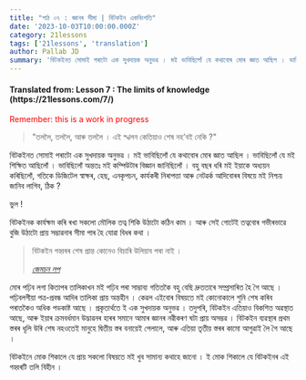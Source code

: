 ```yaml
---
title: "পাঠ ০৭ : জ্ঞানৰ সীমা | বিটকইন একবিংশতি"
date: '2023-10-03T10:00:00.000Z'
category: 21lessons
tags: ['21lessons', 'translation']
author: Pallab JD
summary: 'বিটকইনত সোমাই পৰাটো এক সুখদায়ক অনুভৱ । মই ভাবিছিলোঁ যে কথাবোৰ মোৰ জ্ঞাত আছিল । ভাবিছিলোঁ যে মই শিক্ষিত আছিলোঁ । ভাবিছিলোঁ অন্ততঃ মই কম্পিউটাৰ বিজ্ঞান জানিছিলোঁ ।...'
---
```


<div style="textAlign:center">
    <h4> Translated from: Lesson 7 : The limits of knowledge (https://21lessons.com/7/) </h4>
    <p style="color:red"> Remember: this is a work in progress </p>
</div>

> "তললৈ, তললৈ, আৰু তললৈ । এই স্খলন কেতিয়াও শেষ নহ’বই নেকি ?"

বিটকইনত সোমাই পৰাটো এক সুখদায়ক অনুভৱ ।
মই ভাবিছিলোঁ যে কথাবোৰ মোৰ জ্ঞাত আছিল ।
ভাবিছিলোঁ যে মই শিক্ষিত আছিলোঁ ।
ভাবিছিলোঁ অন্ততঃ মই কম্পিউটাৰ বিজ্ঞান জানিছিলোঁ ।
বহু বছৰ ধৰি মই ইয়াকে অধ্যয়ন কৰিছিলোঁ, গতিকে ডিজিটেল স্বাক্ষৰ, হেছ, এনকৃপচন, কাৰ্যকৰী নিৰাপত্তা আৰু নেটৱৰ্ক আদিবোৰৰ বিষয়ে মই নিশ্চয় জানিব লাগিব, ঠিক ?

ভুল !

বিটকইনক কাৰ্যক্ষম কৰি ৰখা সকলো মৌলিক তত্ব শিকি উঠাটো কঠিন কাম ।
আৰু সেই গোটেই তত্ববোৰ গভীৰভাৱে বুজি উঠাটো প্ৰায় সম্ভাৱনাৰ সীমা পাৰ হৈ যোৱা বিধৰ কথা ।

> বিটকইন গহ্বৰৰ শেষ প্ৰান্ত কোনেও বিচাৰি উলিয়াব পৰা নাই ।
>
> <cite> [জেমচন লপ](https://twitter.com/lopp/status/1061415918616698881) </cite>

মোৰ পঢ়িব লগা কিতাপৰ তালিকাখন মই পঢ়িব পৰা সাম্ভাব্য গতিতকৈ বহু বেছি দ্ৰুততাৰে সম্প্ৰসাৰিত হৈ গৈ আছে ।
পঢ়িবলগীয়া পত্ৰ-প্ৰবন্ধ আদিৰ তালিকা প্ৰায় অন্তহীন ।
কেৱল এইবোৰ বিষয়তে মই কোনোকালে শুনি শেষ কৰিব পৰাতকৈও অধিক পডকাষ্ট আছে ।
প্ৰকৃতাৰ্থতে ই এক সুখদায়ক অনুভৱ ।
তদুপৰি, বিটকইন এতিয়াও বিকশিত অৱস্থাত আছে, আৰু ইয়াৰ ক্ৰমবৰ্ধমান উদ্ভাৱনৰ হাৰৰ সমানে আমাৰ জ্ঞানৰ নৱীকৰণ ঘটা প্ৰায় অসম্ভৱ ।
বিটকইন ব্যৱস্থাৰ প্ৰথম স্তৰৰ ধূলি উৰি শেষ নহওতেই মানুহে দ্বিতীয় স্তৰ বনায়েই পেলালে, আৰু এতিয়া তৃতীয় স্তৰৰ কামো আগুৱাই লৈ গৈ আছে ।

বিটকইনে মোক শিকালে যে প্ৰায় সকলো বিষয়তে মই খুব সামান্য কথাহে জানো ।
ই মোক শিকালে যে বিটকইনৰ এই গহ্বৰটি তলি বিহীন ।